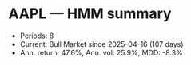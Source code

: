 # AAPL — HMM summary

- Periods: 8
- Current: Bull Market since 2025-04-16 (107 days)
- Ann. return: 47.6%, Ann. vol: 25.9%, MDD: -8.3%
